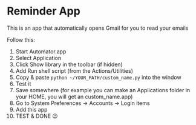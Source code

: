 # Reminder App
This is an app that automatically opens Gmail for you to read your emails

Follow this:
1. Start Automator.app
1. Select Application
1. Click Show library in the toolbar (if hidden)
1. Add Run shell script (from the Actions/Utilities)
1. Copy & paste `python ~/YOUR_PATH/custom_name.py` into the window
1. Test it
1. Save somewhere (for example you can make an Applications folder in your HOME, you will get an custom_name.app)
1. Go to System Preferences -> Accounts -> Login items
1. Add this app
1. TEST & DONE 😉
